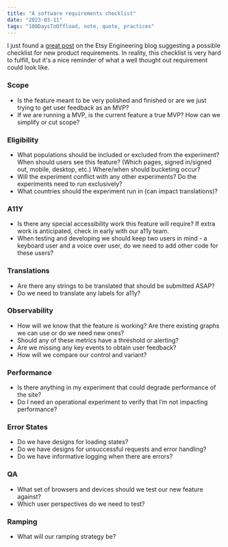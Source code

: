 ```yaml
---
title: "A software requirements checklist"
date: "2023-03-11"
tags: "100DaysToOffload, note, quote, practices"
---
```


I just found a [great post](https://www.etsy.com/codeascraft/a-checklist-manifetsy) on the Etsy Engineering blog suggesting a possible checklist for new product requirements. In reality, this checklist is very hard to fulfill, but it's a nice reminder of what a well thought out requirement could look like.

### Scope

- Is the feature meant to be very polished and finished or are we just trying to get user feedback as an MVP?
- If we are running a MVP, is the current feature a true MVP? How can we simplify or cut scope?

### Eligibility

- What populations should be included or excluded from the experiment? When should users see this feature? (Which pages, signed in/signed out, mobile, desktop, etc.)
Where/when should bucketing occur?
- Will the experiment conflict with any other experiments? Do the experiments need to run exclusively?
- What countries should the experiment run in (can impact translations)?

### A11Y

- Is there any special accessibility work this feature will require? If extra work is anticipated, check in early with our a11y team.
- When testing and developing we should keep two users in mind - a keyboard user and a voice over user, do we need to add other code for these users?

### Translations

- Are there any strings to be translated that should be submitted ASAP?
- Do we need to translate any labels for a11y?

### Observability

- How will we know that the feature is working? Are there existing graphs we can use or do we need new ones?
- Should any of these metrics have a threshold or alerting?
- Are we missing any key events to obtain user feedback?
- How will we compare our control and variant?

### Performance

- Is there anything in my experiment that could degrade performance of the site?
- Do I need an operational experiment to verify that I’m not impacting performance?

### Error States

- Do we have designs for loading states?
- Do we have designs for unsuccessful requests and error handling?
- Do we have informative logging when there are errors?

### QA

- What set of browsers and devices should we test our new feature against?
- Which user perspectives do we need to test?

### Ramping

- What will our ramping strategy be?

